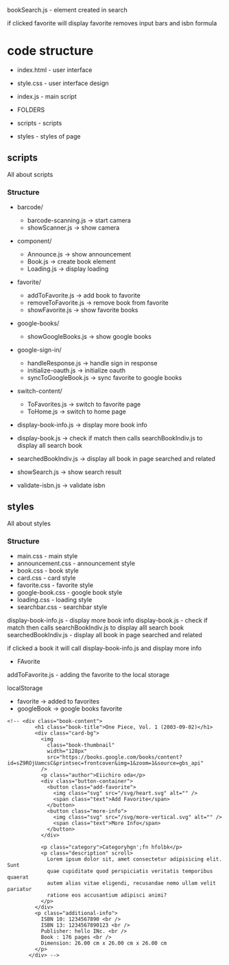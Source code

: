 bookSearch.js - element created in search

if clicked favorite will display favorite removes input bars and isbn formula

# code structure
- index.html - user interface
- style.css - user interface design
- index.js - main script

- FOLDERS
- scripts - scripts
- styles - styles of page



## scripts

All about scripts

### Structure
- barcode/   
    - barcode-scanning.js  -> start camera
    - showScanner.js       -> show camera

- component/
    - Announce.js          -> show announcement
    - Book.js              -> create book element
    - Loading.js           -> display loading

- favorite/
    - addToFavorite.js     -> add book to favorite
    - removeToFavorite.js  -> remove book from favorite
    - showFavorite.js      -> show favorite books

- google-books/
    - showGoogleBooks.js   -> show google books

- google-sign-in/
    - handleResponse.js    -> handle sign in response
    - initialize-oauth.js -> initialize oauth
    - syncToGoogleBook.js -> sync favorite to google books

- switch-content/
    - ToFavorites.js       -> switch to favorite page
    - ToHome.js            -> switch to home page

- display-book-info.js    -> display more book info
- display-book.js         -> check if match then calls searchBookIndiv.js to display all search book
- searchedBookIndiv.js    -> display all book in page searched and related
- showSearch.js           -> show search result
- validate-isbn.js        -> validate isbn

## styles

All about styles

### Structure
- main.css - main style
- announcement.css - announcement style
- book.css - book style
- card.css - card style
- favorite.css - favorite style
- google-book.css - google book style
- loading.css - loading style
- searchbar.css - searchbar style


display-book-info.js - display more book info
display-book.js - check if match then calls searchBookIndiv.js to display alll search book
searchedBookIndiv.js - display all book in page searched and related 

if clicked a book it will call display-book-info.js and display more info


- FAvorite

addToFavorite.js - adding the favorite to the local storage


localStorage 
 - favorite -> added to favorites
 - googleBook -> google books favorite


 ```
 <!-- <div class="book-content">
          <h1 class="book-title">One Piece, Vol. 1 (2003-09-02)</h1>
          <div class="card-bg">
            <img
              class="book-thumbnail"
              width="128px"
              src="https://books.google.com/books/content?id=sZ9ROjUamcsC&printsec=frontcover&img=1&zoom=1&source=gbs_api"
            />
            <p class="author">Eiichiro oda</p>
            <div class="button-container">
              <button class="add-favorite">
                <img class="svg" src="/svg/heart.svg" alt="" />
                <span class="text">Add Favorite</span>
              </button>
              <button class="more-info">
                <img class="svg" src="/svg/more-vertical.svg" alt="" />
                <span class="text">More Info</span>
              </button>
            </div>
  
            <p class="category">Categoryhgn';fn hfolbk</p>
            <p class="description" scroll>
              Lorem ipsum dolor sit, amet consectetur adipisicing elit. Sunt
              quae cupiditate quod perspiciatis veritatis temporibus quaerat
              autem alias vitae eligendi, recusandae nemo ullam velit pariatur
              ratione eos accusantium adipisci animi?
            </p>
          </div>
          <p class="additional-info">
            ISBN 10: 1234567890 <br />
            ISBN 13: 1234567890123 <br />
            Publisher: hello INc. <br />
            Book : 176 pages <br />
            Dimension: 26.00 cm x 26.00 cm x 26.00 cm
          </p>
        </div> -->
 ```